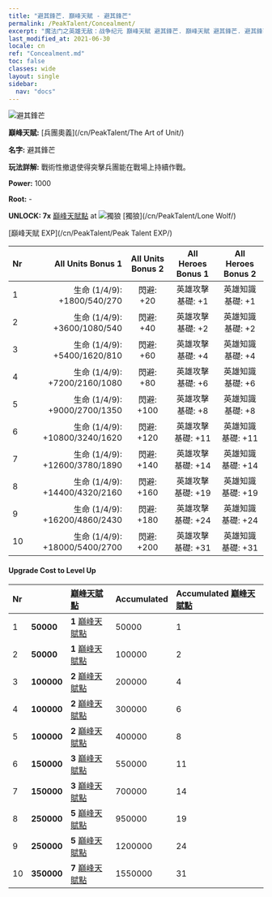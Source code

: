 ```yaml
---
title: "避其鋒芒. 巔峰天賦 - 避其鋒芒"
permalink: /PeakTalent/Concealment/
excerpt: "魔法门之英雄无敌：战争纪元 巔峰天賦 避其鋒芒. 巔峰天賦 避其鋒芒. 避其鋒芒"
last_modified_at: 2021-06-30
locale: cn
ref: "Concealment.md"
toc: false
classes: wide
layout: single
sidebar:
  nav: "docs"
---
```


  ![避其鋒芒](/images/pt/talent_2003.png)

  **巔峰天賦:** [兵團奧義](/cn/PeakTalent/The Art of Unit/)

  **名字:** 避其鋒芒

  **玩法詳解:** 戰術性撤退使得突擊兵團能在戰場上持續作戰。

  **Power:** 1000

  **Root:** -

  **UNLOCK: 7x** [巔峰天賦點](/cn/Items/con_934/) at ![獨狼](/images/pt/talent_2001.png) [獨狼](/cn/PeakTalent/Lone Wolf/)

  [巔峰天賦 EXP](/cn/PeakTalent/Peak Talent EXP/)

  | Nr | All Units Bonus 1 | All Units Bonus 2 | All Heroes Bonus 1 | All Heroes Bonus 2 |
  |:---|--------------:|:-------------:|:-------------:|:-------------:|
  | 1 | 生命 (1/4/9): +1800/540/270 | 閃避: +20 | 英雄攻擊基礎: +1 | 英雄知識基礎: +1 |
  | 2 | 生命 (1/4/9): +3600/1080/540 | 閃避: +40 | 英雄攻擊基礎: +2 | 英雄知識基礎: +2 |
  | 3 | 生命 (1/4/9): +5400/1620/810 | 閃避: +60 | 英雄攻擊基礎: +4 | 英雄知識基礎: +4 |
  | 4 | 生命 (1/4/9): +7200/2160/1080 | 閃避: +80 | 英雄攻擊基礎: +6 | 英雄知識基礎: +6 |
  | 5 | 生命 (1/4/9): +9000/2700/1350 | 閃避: +100 | 英雄攻擊基礎: +8 | 英雄知識基礎: +8 |
  | 6 | 生命 (1/4/9): +10800/3240/1620 | 閃避: +120 | 英雄攻擊基礎: +11 | 英雄知識基礎: +11 |
  | 7 | 生命 (1/4/9): +12600/3780/1890 | 閃避: +140 | 英雄攻擊基礎: +14 | 英雄知識基礎: +14 |
  | 8 | 生命 (1/4/9): +14400/4320/2160 | 閃避: +160 | 英雄攻擊基礎: +19 | 英雄知識基礎: +19 |
  | 9 | 生命 (1/4/9): +16200/4860/2430 | 閃避: +180 | 英雄攻擊基礎: +24 | 英雄知識基礎: +24 |
  | 10 | 生命 (1/4/9): +18000/5400/2700 | 閃避: +200 | 英雄攻擊基礎: +31 | 英雄知識基礎: +31 |


#### Upgrade Cost to Level Up

  | Nr | <i class="fas fa-coins"/> | [巔峰天賦點](/cn/Items/con_934/) | Accumulated <i class="fas fa-coins"/> | Accumulated [巔峰天賦點](/cn/Items/con_934/) |
  |:---|:--------------|:-------------|:-------------|:-------------|
  | 1 | **50000** | **1** [巔峰天賦點](/cn/Items/con_934/) | 50000 | 1 |
  | 2 | **50000** | **1** [巔峰天賦點](/cn/Items/con_934/) | 100000 | 2 |
  | 3 | **100000** | **2** [巔峰天賦點](/cn/Items/con_934/) | 200000 | 4 |
  | 4 | **100000** | **2** [巔峰天賦點](/cn/Items/con_934/) | 300000 | 6 |
  | 5 | **100000** | **2** [巔峰天賦點](/cn/Items/con_934/) | 400000 | 8 |
  | 6 | **150000** | **3** [巔峰天賦點](/cn/Items/con_934/) | 550000 | 11 |
  | 7 | **150000** | **3** [巔峰天賦點](/cn/Items/con_934/) | 700000 | 14 |
  | 8 | **250000** | **5** [巔峰天賦點](/cn/Items/con_934/) | 950000 | 19 |
  | 9 | **250000** | **5** [巔峰天賦點](/cn/Items/con_934/) | 1200000 | 24 |
  | 10 | **350000** | **7** [巔峰天賦點](/cn/Items/con_934/) | 1550000 | 31 |
